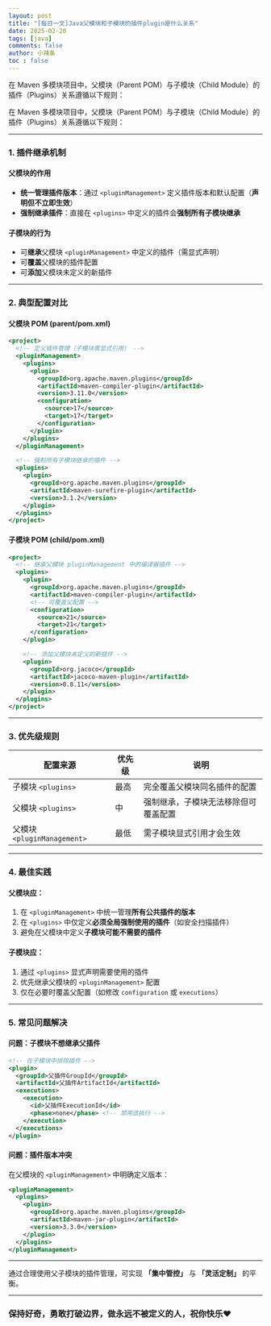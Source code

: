 ```yaml
---
layout: post
title: "[每日一文]Java父模块和子模块的插件plugin是什么关系"
date: 2025-02-20
tags: [java]
comments: false
author: 小辣条
toc : false
---
```

在 Maven 多模块项目中，父模块（Parent POM）与子模块（Child Module）的插件（Plugins）关系遵循以下规则：
<!-- more -->

在 Maven 多模块项目中，父模块（Parent POM）与子模块（Child Module）的插件（Plugins）关系遵循以下规则：

---

### **1. 插件继承机制**
#### **父模块的作用**
- **统一管理插件版本**：通过 `<pluginManagement>` 定义插件版本和默认配置（**声明但不立即生效**）
- **强制继承插件**：直接在 `<plugins>` 中定义的插件会**强制所有子模块继承**

#### **子模块的行为**
- 可**继承**父模块 `<pluginManagement>` 中定义的插件（需显式声明）
- 可**覆盖**父模块的插件配置
- 可**添加**父模块未定义的新插件

---

### **2. 典型配置对比**
#### **父模块 POM (parent/pom.xml)**
```xml
<project>
  <!-- 定义插件管理（子模块需显式引用） -->
  <pluginManagement>
    <plugins>
      <plugin>
        <groupId>org.apache.maven.plugins</groupId>
        <artifactId>maven-compiler-plugin</artifactId>
        <version>3.11.0</version>
        <configuration>
          <source>17</source>
          <target>17</target>
        </configuration>
      </plugin>
    </plugins>
  </pluginManagement>

  <!-- 强制所有子模块继承的插件 -->
  <plugins>
    <plugin>
      <groupId>org.apache.maven.plugins</groupId>
      <artifactId>maven-surefire-plugin</artifactId>
      <version>3.1.2</version>
    </plugin>
  </plugins>
</project>
```

#### **子模块 POM (child/pom.xml)**
```xml
<project>
  <!-- 继承父模块 pluginManagement 中的编译器插件 -->
  <plugins>
    <plugin>
      <groupId>org.apache.maven.plugins</groupId>
      <artifactId>maven-compiler-plugin</artifactId>
      <!-- 可覆盖父配置 -->
      <configuration>
        <source>21</source>
        <target>21</target>
      </configuration>
    </plugin>

    <!-- 添加父模块未定义的新插件 -->
    <plugin>
      <groupId>org.jacoco</groupId>
      <artifactId>jacoco-maven-plugin</artifactId>
      <version>0.8.11</version>
    </plugin>
  </plugins>
</project>
```

---

### **3. 优先级规则**
| 配置来源                | 优先级 | 说明                                 |
|------------------------|-------|--------------------------------------|
| 子模块 `<plugins>`       | 最高   | 完全覆盖父模块同名插件的配置           |
| 父模块 `<plugins>`       | 中     | 强制继承，子模块无法移除但可覆盖配置    |
| 父模块 `<pluginManagement>` | 最低   | 需子模块显式引用才会生效               |

---

### **4. 最佳实践**
#### **父模块应**：
1. 在 `<pluginManagement>` 中统一管理**所有公共插件的版本**
2. 在 `<plugins>` 中仅定义**必须全局强制使用的插件**（如安全扫描插件）
3. 避免在父模块中定义**子模块可能不需要的插件**

#### **子模块应**：
1. 通过 `<plugins>` 显式声明需要使用的插件
2. 优先继承父模块的 `<pluginManagement>` 配置
3. 仅在必要时覆盖父配置（如修改 `configuration` 或 `executions`）

---

### **5. 常见问题解决**
#### **问题：子模块不想继承父插件**
```xml
<!-- 在子模块中排除插件 -->
<plugin>
  <groupId>父插件GroupId</groupId>
  <artifactId>父插件ArtifactId</artifactId>
  <executions>
    <execution>
      <id>父插件ExecutionId</id>
      <phase>none</phase> <!-- 禁用该执行 -->
    </execution>
  </executions>
</plugin>
```

#### **问题：插件版本冲突**
在父模块的 `<pluginManagement>` 中明确定义版本：
```xml
<pluginManagement>
  <plugins>
    <plugin>
      <groupId>org.apache.maven.plugins</groupId>
      <artifactId>maven-jar-plugin</artifactId>
      <version>3.3.0</version>
    </plugin>
  </plugins>
</pluginManagement>
```

---

通过合理使用父子模块的插件管理，可实现 **「集中管控」** 与 **「灵活定制」** 的平衡。

---
### 保持好奇，勇敢打破边界，做永远不被定义的人，祝你快乐❤️